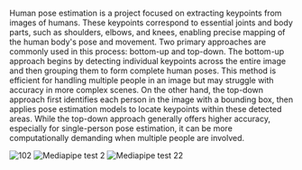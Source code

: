 Human pose estimation is a project focused on extracting keypoints from images of humans. These keypoints correspond to essential joints and body parts, such as shoulders, elbows, and knees, enabling precise mapping of the human body's pose and movement.
Two primary approaches are commonly used in this process: bottom-up and top-down. The bottom-up approach begins by detecting individual keypoints across the entire image and then grouping them to form complete human poses.
This method is efficient for handling multiple people in an image but may struggle with accuracy in more complex scenes. On the other hand, the top-down approach first identifies each person in the image with a bounding box, then applies pose estimation models to locate keypoints within these detected areas. 
While the top-down approach generally offers higher accuracy, especially for single-person pose estimation, it can be more computationally demanding when multiple people are involved.

![102](https://github.com/user-attachments/assets/f1bdd885-919f-41ab-8e62-ece9eb4a4880)
![Mediapipe test 2](https://github.com/user-attachments/assets/b8790f43-ae58-4003-966d-3963794f5b82)
![Mediapipe test 22](https://github.com/user-attachments/assets/ec1f2b6d-aabc-4fed-b9bb-c7b54caca92b)
